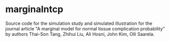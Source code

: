 # marginalntcp
 
Source code for the simulation study and simulated illustration for the journal article "A marginal model for normal tissue complication probability" by authors Thai-Son Tang, Zhihui Liu, Ali Hosni, John Kim, Olli Saarela.

